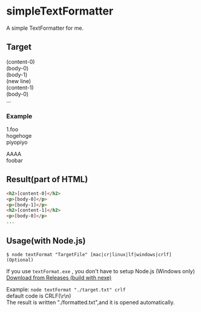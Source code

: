 # simpleTextFormatter  
A simple TextFormatter for me.
  
## Target  
(content-0)  
(body-0)  
(body-1)  
(new line)  
(content-1)  
(body-0)  
...  
  
### Example
1.foo  
hogehoge  
piyopiyo  
  
AAAA  
foobar  

## Result(part of HTML)
```html
<h2>[content-0]</h2>
<p>[body-0]</p>
<p>[body-1]</p>
<h2>[content-1]</h2>
<p>[body-0]</p>
...
```
  
  
## Usage(with Node.js)
```
$ node textFormat "TargetFile" [mac|cr|linux|lf|windows|crlf](Optional)
```
If you use `textFormat.exe` , you don't have to setup Node.js (Windows only)  
[Download from Releases (build with nexe)](https://github.com/yyhome-tromb/simpleTextFormatter/releases/tag/v1.0)  

Example: `node textFormat "./target.txt" crlf`  
default code is CRLF(\\r\\n)  
The result is written "./formatted.txt",and it is opened automatically.  
